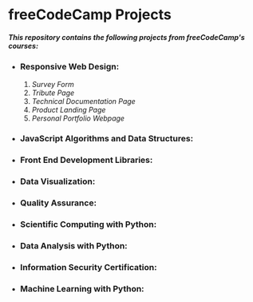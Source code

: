 # freeCodeCamp Projects 

##### This repository contains the following projects from freeCodeCamp's courses:
- ### **Responsive Web Design:**
  1. *Survey Form*
  2. *Tribute Page*
  3. *Technical Documentation Page*
  4. *Product Landing Page*
  5. *Personal Portfolio Webpage*
- ### **JavaScript Algorithms and Data Structures:**
- ### **Front End Development Libraries:**
- ### **Data Visualization:**
- ### **Quality Assurance:**
- ### **Scientific Computing with Python:**
- ### **Data Analysis with Python:**
- ### **Information Security Certification:**
- ### **Machine Learning with Python:**
